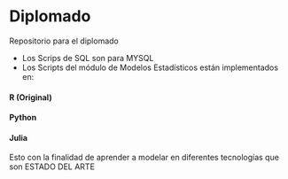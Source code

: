# Diplomado
Repositorio para el diplomado

 - Los Scrips de SQL son para MYSQL
 - Los Scripts del módulo de Modelos Estadísticos están implementados en:
 #### R (Original)
 #### Python 
 #### Julia
Esto con la finalidad de aprender a modelar en diferentes tecnologías que son ESTADO DEL ARTE

